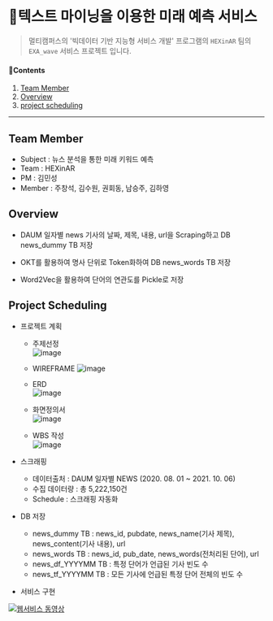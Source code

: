 # 📰텍스트 마이닝을 이용한 미래 예측 서비스

> 멀티캠퍼스의 '빅데이터 기반 지능형 서비스 개발' 프로그램의 `HEXinAR` 팀의 `EXA_wave` 서비스 프로젝트 입니다.



#### 📑Contents

1. [Team Member](#idx1)
2. [Overview](#idx2)
3. [project scheduling](#idx3)



------

## Team Member<a id="idx1"></a> 

* Subject : 뉴스 분석을 통한 미래 키워드 예측
* Team : HEXinAR
* PM : 김민성
* Member : 주창석, 김수원, 권회동, 남승주, 김하영



## Overview<a id="idx2"></a>

* DAUM 일자별 news 기사의 날짜, 제목, 내용, url을 Scraping하고 DB news_dummy TB 저장

  

* OKT를 활용하여 명사 단위로 Token화하여 DB news_words TB 저장



* Word2Vec을 활용하여 단어의 연관도를 Pickle로 저장


## Project Scheduling<a id="idx3"></a>

* 프로젝트 계획

  - 주제선정  
  ![image](https://user-images.githubusercontent.com/85272350/136386032-597bf1f1-1285-49a9-8081-007b145243d6.png)

  - WIREFRAME
  ![image](https://user-images.githubusercontent.com/85272350/136385832-1c6b57de-f5f6-4a42-ba17-00af57232c87.png)
  
  - ERD  
  ![image](https://user-images.githubusercontent.com/85272350/136387764-bbe6f020-6448-42d0-bdec-a7aceeef6954.png)

  - 화면정의서  
  ![image](https://user-images.githubusercontent.com/85272350/136386252-5a1863cd-65cf-40b6-9983-d26b8f3e83cb.png)

  - WBS 작성    
  ![image](https://user-images.githubusercontent.com/85272350/136387475-5649a691-cbcc-4f04-b96b-c97d22a5df46.png)

* 스크래핑
  - 데이터출처 : DAUM 일자별 NEWS (2020. 08. 01 ~ 2021. 10. 06) 
  - 수집 데이터량 : 총 5,222,150건
  - Schedule : 스크래핑 자동화  
  
* DB 저장
  - news_dummy TB : news_id, pubdate, news_name(기사 제목), news_content(기사 내용), url
  - news_words TB : news_id, pub_date, news_words(전처리된 단어), url
  - news_df_YYYYMM TB : 특정 단어가 언급된 기사 빈도 수
  - news_tf_YYYYMM TB : 모든 기사에 언급된 특정 단어 전체의 빈도 수  
  
* 서비스 구현

[![웹서비스 동영상](https://img.youtube.com/vi/YPr3tFSjM_M/0.jpg)](https://www.youtube.com/watch?v=YPr3tFSjM_M)
